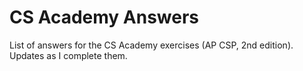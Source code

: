 # CS Academy Answers
List of answers for the CS Academy exercises (AP CSP, 2nd edition). Updates as I complete them.
